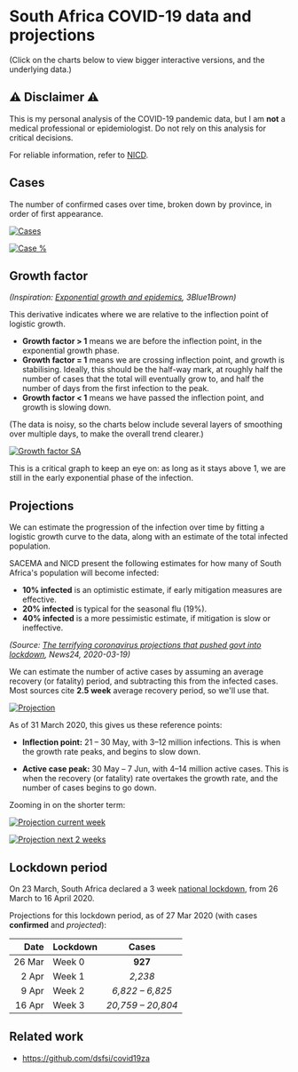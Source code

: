 # South Africa COVID-19 data and projections

(Click on the charts below to view bigger interactive versions, and the underlying data.)

## ⚠️ Disclaimer ⚠️

This is my personal analysis of the COVID-19 pandemic data,
but I am **not** a medical professional or epidemiologist.
Do not rely on this analysis for critical decisions.

For reliable information, refer to [NICD](http://www.nicd.ac.za/).


## Cases

The number of confirmed cases over time, broken down by province, in order of first appearance.

[![Cases]][Cases sheet]

[Cases]: https://docs.google.com/spreadsheets/d/e/2PACX-1vRXZDdEQoIMZ6Jvx_5He7SUCUAXAVdi5fcX0kOepif2403AKugwHZRz5PZ65VBzptsDdEyzJmF_k6Ie/pubchart?oid=1959488780&format=image
[Cases sheet]: https://docs.google.com/spreadsheets/d/1zJC06iokpJ65-ZdJCgqCAIgpYpUTwOlpcxI_27wTtn8/edit#gid=658827335

[![Case %]][Case % sheet]

[Case %]: https://docs.google.com/spreadsheets/d/e/2PACX-1vRXZDdEQoIMZ6Jvx_5He7SUCUAXAVdi5fcX0kOepif2403AKugwHZRz5PZ65VBzptsDdEyzJmF_k6Ie/pubchart?oid=291377335&format=image
[Case % sheet]: https://docs.google.com/spreadsheets/d/1zJC06iokpJ65-ZdJCgqCAIgpYpUTwOlpcxI_27wTtn8/edit#gid=108384335


## Growth factor

_(Inspiration: [Exponential growth and epidemics](https://www.youtube.com/watch?v=Kas0tIxDvrg), 3Blue1Brown)_

This derivative indicates where we are relative to the inflection point of logistic growth.

* **Growth factor > 1** means we are before the inflection point, in the exponential growth phase.
* **Growth factor = 1** means we are crossing inflection point, and growth is stabilising.
  Ideally, this should be the half-way mark, at roughly half the number of cases that the total will eventually grow to,
  and half the number of days from the first infection to the peak.
* **Growth factor < 1** means we have passed the inflection point, and growth is slowing down.

(The data is noisy, so the charts below include several layers of smoothing over multiple days,
to make the overall trend clearer.)

[![Growth factor SA]][Growth factor SA sheet]

[Growth factor SA]: https://docs.google.com/spreadsheets/d/e/2PACX-1vRXZDdEQoIMZ6Jvx_5He7SUCUAXAVdi5fcX0kOepif2403AKugwHZRz5PZ65VBzptsDdEyzJmF_k6Ie/pubchart?oid=759993482&format=image
[Growth factor SA sheet]: https://docs.google.com/spreadsheets/d/1zJC06iokpJ65-ZdJCgqCAIgpYpUTwOlpcxI_27wTtn8/edit#gid=1190480589

This is a critical graph to keep an eye on: as long as it stays above 1,
we are still in the early exponential phase of the infection.

<!-- Hide for now
[![Growth Factor WC]][Growth Factor WC sheet]

[Growth Factor WC]: https://docs.google.com/spreadsheets/d/e/2PACX-1vRXZDdEQoIMZ6Jvx_5He7SUCUAXAVdi5fcX0kOepif2403AKugwHZRz5PZ65VBzptsDdEyzJmF_k6Ie/pubchart?oid=1440192137&format=image
[Growth Factor WC sheet]: https://docs.google.com/spreadsheets/d/1zJC06iokpJ65-ZdJCgqCAIgpYpUTwOlpcxI_27wTtn8/edit#gid=473566654
-->


## Projections

We can estimate the progression of the infection over time by fitting a logistic growth curve to the data,
along with an estimate of the total infected population.

SACEMA and NICD present the following estimates for how many of South Africa's population will become infected:

* **10% infected** is an optimistic estimate, if early mitigation measures are effective.
* **20% infected** is typical for the seasonal flu (19%).
* **40% infected** is a more pessimistic estimate, if mitigation is slow or ineffective.

_(Source: [The terrifying coronavirus projections that pushed govt into lockdown][1], News24, 2020-03-19)_

[1]: https://www.news24.com/SouthAfrica/News/exclusive-the-terrifying-coronavirus-projections-that-pushed-government-into-lockdown-action-20200319

We can estimate the number of active cases by assuming an average recovery (or fatality) period,
and subtracting this from the infected cases.
Most sources cite **2.5 week** average recovery period, so we'll use that.

[![Projection]][Projection sheet]

[Projection]: https://docs.google.com/spreadsheets/d/e/2PACX-1vRXZDdEQoIMZ6Jvx_5He7SUCUAXAVdi5fcX0kOepif2403AKugwHZRz5PZ65VBzptsDdEyzJmF_k6Ie/pubchart?oid=719594516&format=image
[Projection sheet]: https://docs.google.com/spreadsheets/d/1zJC06iokpJ65-ZdJCgqCAIgpYpUTwOlpcxI_27wTtn8/edit#gid=1060653400

As of 31 March 2020, this gives us these reference points:

* **Inflection point:** 21 – 30 May, with 3–12 million infections.
  This is when the growth rate peaks, and begins to slow down.

* **Active case peak:** 30 May – 7 Jun, with 4–14 million active cases.
  This is when the recovery (or fatality) rate overtakes the growth rate,
  and the number of cases begins to go down.

Zooming in on the shorter term:

[![Projection current week]][Projection current week sheet]

[Projection current week]: https://docs.google.com/spreadsheets/d/e/2PACX-1vRXZDdEQoIMZ6Jvx_5He7SUCUAXAVdi5fcX0kOepif2403AKugwHZRz5PZ65VBzptsDdEyzJmF_k6Ie/pubchart?oid=1121253821&format=image
[Projection current week sheet]: https://docs.google.com/spreadsheets/d/1zJC06iokpJ65-ZdJCgqCAIgpYpUTwOlpcxI_27wTtn8/edit#gid=649467783

[![Projection next 2 weeks]][Projection next 2 weeks sheet]

[Projection next 2 weeks]: https://docs.google.com/spreadsheets/d/e/2PACX-1vRXZDdEQoIMZ6Jvx_5He7SUCUAXAVdi5fcX0kOepif2403AKugwHZRz5PZ65VBzptsDdEyzJmF_k6Ie/pubchart?oid=765685532&format=image
[Projection next 2 weeks sheet]: https://docs.google.com/spreadsheets/d/1zJC06iokpJ65-ZdJCgqCAIgpYpUTwOlpcxI_27wTtn8/edit#gid=2143156717

## Lockdown period

On 23 March, South Africa declared a 3 week [national lockdown], from 26 March to 16 April 2020.

[national lockdown]: https://en.wikipedia.org/wiki/2020_coronavirus_pandemic_in_South_Africa#National_lockdown

Projections for this lockdown period, as of 27 Mar 2020 (with cases **confirmed** and _projected_):

| Date   | Lockdown |       Cases       |
|-------:|----------|:-----------------:|
| 26 Mar | Week 0   |      **927**      |
|  2 Apr | Week 1   |      _2,238_      |
|  9 Apr | Week 2   |  _6,822 – 6,825_  |
| 16 Apr | Week 3   | _20,759 – 20,804_ |


## Related work

* https://github.com/dsfsi/covid19za
